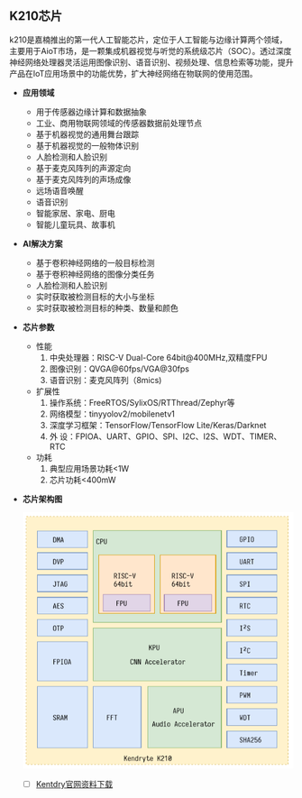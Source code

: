 ## K210芯片

k210是嘉楠推出的第一代人工智能芯片，定位于人工智能与边缘计算两个领域，主要用于AioT市场，是一颗集成机器视觉与听觉的系统级芯片（SOC）。透过深度神经网络处理器灵活运用图像识别、语音识别、视频处理、信息检索等功能，提升产品在IoT应用场景中的功能优势，扩大神经网络在物联网的使用范围。

- **应用领域**	

  - 用于传感器边缘计算和数据抽象
  - 工业、商用物联网领域的传感器数据前处理节点
  - 基于机器视觉的通用舞台跟踪
  - 基于机器视觉的一般物体识别
  - 人脸检测和人脸识别
  - 基于麦克风阵列的声源定向
  - 基于麦克风阵列的声场成像
  - 远场语音唤醒
  - 语音识别
  - 智能家居、家电、厨电
  - 智能儿童玩具、故事机

- **AI解决方案**

  - 基于卷积神经网络的一般目标检测
  - 基于卷积神经网络的图像分类任务
  - 人脸检测和人脸识别
  - 实时获取被检测目标的大小与坐标
  - 实时获取被检测目标的种类、数量和颜色

- **芯片参数**

  - 性能
    1. 中央处理器：RISC-V Dual-Core 64bit@400MHz,双精度FPU  
	2. 图像识别：QVGA@60fps/VGA@30fps  
	3. 语音识别：麦克风阵列（8mics)  
  - 扩展性
	1. 操作系统：FreeRTOS/SylixOS/RTThread/Zephyr等
    2. 网络模型：tinyyolov2/mobilenetv1
	3. 深度学习框架：TensorFlow/TensorFlow Lite/Keras/Darknet
    4. 外 设：FPIOA、UART、GPIO、SPI、I2C、I2S、WDT、TIMER、RTC
  - 功耗
    1. 典型应用场景功耗<1W
    2. 芯片功耗<400mW


- **芯片架构图**

  ![](/images/xitong-jiagou.png)
  
  - [ ] [Kentdry官网资料下载](https://kendryte.com/downloads/)
